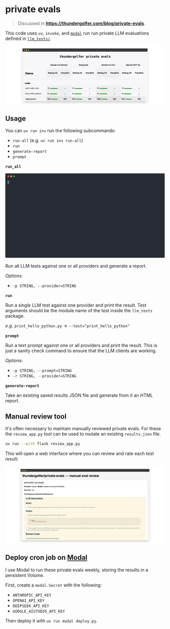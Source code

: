 # private evals

> Discussed in **https://thundergolfer.com/blog/private-evals**.

This code uses `uv`, `invoke`, and [`modal`](https://modal.com) run run private LLM evaluations
defined in [`llm_tests/`](./llm_tests/).

<p align="center">
  <img src="./assets/scores.png" alt="Scores">
</p>



## Usage

You can `uv run inv` run the following subcommands:

- `run-all` (e.g. `uv run inv run-all`)
- `run`
- `generate-report`
- `prompt`

**`run_all`**

  ![Demo](./assets/demo.svg)


  Run all LLM tests against one or all providers and generate a report.

_Options:_ 
  - `-p STRING, --provider=STRING`

**`run`** 

  Run a single LLM test against one provider and print the result.
  Test arguments should be the module name of the test inside the `llm_tests` package.

  _e.g._ `print_hello_python.py` → `--test="print_hello_python"`

**`prompt`**

  Run a text prompt against one or all providers and print the result.
  This is just a sanity check command to ensure that the LLM clients are working.

_Options:_
  - `-p STRING, --prompt=STRING`
  - `-r STRING, --provider=STRING`

**`generate-report`**

  Take an existing saved results JSON file and generate from it an HTML report.

## Manual review tool

It's often necessary to maintain manually reviewed private evals.
For these the `review_app.py` tool can be used to mutate an existing
`results.json` file.

```bash
uv run --with flask review_app.py
```

This will open a web interface where you can review and rate each test result:

![screenshot of manual review tool](./assets/private-evals-manual-review.png)

## Deploy cron job on [Modal](https://modal.com)

I use Modal to run these private evals weekly, storing
the results in a persistent Volume.

First, create a `modal.Secret` with the following:

- `ANTHROPIC_API_KEY`
- `OPENAI_API_KEY`
- `DEEPSEEK_API_KEY`
- `GOOGLE_AISTUDIO_API_KEY`

Then deploy it with `uv run modal deploy.py`.
